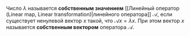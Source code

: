 Число $\lambda$ называется **собственным значением** [[Линейный оператор (Linear map, Linear transformation)|линейного оператора]] $\mathcal A$, если существует ненулевой вектор $x$ такой, что $\mathcal Ax = \lambda x$. При этом вектор $x$ называется **собственным вектором** оператора $\mathcal A$.